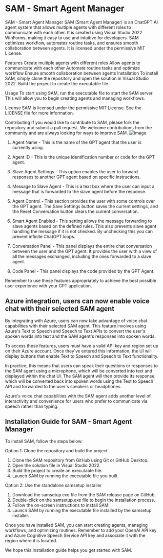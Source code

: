 # SAM - Smart Agent Manager

SAM - Smart Agent Manager
SAM (Smart Agent Manager) is an ChatGPT AI agent system that allows multiple agents with different roles to communicate with each other. It is created using Visual Studio 2022 WinForms, making it easy to use and intuitive for developers. SAM optimizes workflow, automates routine tasks, and ensures smooth collaboration between agents. It is licensed under the permissive MIT License.

Features
Create multiple agents with different roles
Allow agents to communicate with each other
Automate routine tasks and optimize workflow
Ensure smooth collaboration between agents
Installation
To install SAM, simply clone the repository and open the solution in Visual Studio 2022. Build the project to create the executable file.

Usage
To start using SAM, run the executable file to start the SAM server. This will allow you to begin creating agents and managing workflows.

License
SAM is licensed under the permissive MIT License. See the LICENSE file for more information.

Contributing
If you would like to contribute to SAM, please fork the repository and submit a pull request. We welcome contributions from the community and are always looking for ways to improve SAM.
![image](https://user-images.githubusercontent.com/167311/223538270-7d3de6cd-98c7-49f1-a7dd-4ce98b7307c3.png)
1. Agent Name - This is the name of the GPT agent that the user is currently using.

2. Agent ID - This is the unique identification number or code for the GPT agent.

3. Slave Agent Settings - This option enables the user to forward responses to another GPT agent based on specific instructions.

4. Message to Slave Agent - This is a text box where the user can input a message that is forwarded to the slave agent before the response.

5. Agent Control - This section provides the user with some controls over the GPT agent. The Save Settings button saves the current settings, and the Reset Conversation button clears the current conversation.

6. Smart Agent Enabled - This setting allows the message forwarding to slave agents based on the defined rules. This also prevents slave agent handling the message if it is not checked. By unchecking this you can prevent infinite ChatGPT loops.

7. Conversation Panel - This panel displays the entire chat conversation between the user and the GPT agent. It provides the user with a view of all the messages exchanged, including the ones forwarded to a slave agent.

8. Code Panel - This panel displays the code provided by the GPT Agent.

Remember to use these features appropriately to achieve the best possible user experience with your GPT application.

## Azure integration, users can now enable voice chat with their selected SAM agent

By integrating with Azure, users can now take advantage of voice chat capabilities with their selected SAM agent. This feature involves using Azure's Text to Speech and Speech to Text APIs to convert the user's spoken words into text and the SAM agent's responses into spoken words.

To access these features, users must have a valid API key and region set up on their Azure account. Once they've entered this information, the UI will display buttons that enable Text to Speech and Speech to Text functionality.

In practice, this means that users can speak their questions or responses to the SAM agent using a microphone, which will be converted into text and displayed within the chat UI. The SAM agent will then provide its response, which will be converted back into spoken words using the Text to Speech API and forwarded to the user's speakers or headphones.

Azure's voice chat capabilities with the SAM agent adds another level of interactivity and convenience for users who prefer to communicate via speech rather than typing.

## Installation Guide for SAM - Smart Agent Manager
To install SAM, follow the steps below:

Option 1: Clone the repository and build the project

1. Clone the SAM repository from GitHub using Git or GitHub Desktop.
2. Open the solution file in Visual Studio 2022.
3. Build the project to create an executable file.
4. Launch SAM by running the executable file you built.

Option 2: Use the standalone samsetup installer

1. Download the samsetup.exe file from the SAM release page on GitHub.
2. Double-click on the samsetup.exe file to begin the installation process.
3. Follow the on-screen instructions to install SAM.
4. Launch SAM by running the executable file installed by the samsetup installer.

Once you have installed SAM, you can start creating agents, managing workflows, and optimizing routines. Remember to add your OpenAI API key and Azure Cognitive Speech Service API key and associate it with the region where it is located. 

We hope this installation guide helps you get started with SAM. 
